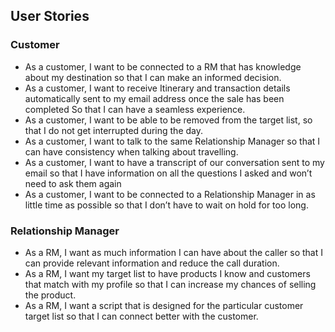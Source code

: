 ## User Stories

### Customer
* As a customer, I want to be connected to a RM that has knowledge about my destination so that I can make an informed decision.
* As a customer, I want to receive Itinerary and transaction details automatically sent to my email address once the sale has been completed So that I can have a seamless experience. 
* As a customer, I want to be able to be removed from the target list, so that I do not get interrupted during the day.
* As a customer, I want to talk to the same Relationship Manager so that I can have consistency when talking about travelling. 
* As a customer, I want to have a transcript of our conversation sent to my email so that I have information on all the questions I asked and won’t need to ask them again
* As a customer, I want to be connected to a Relationship Manager in as little time as possible so that I don’t have to wait on hold for too long.

### Relationship Manager

* As a RM,  I want as much information I can have about the caller so that I can provide relevant information and reduce the call duration.
* As a RM,  I want my target list to have products I know and customers that match with my profile so that I can increase my chances of selling the product.
* As a RM,  I want a script that is designed for the particular customer target list so that I can connect better with the customer.
